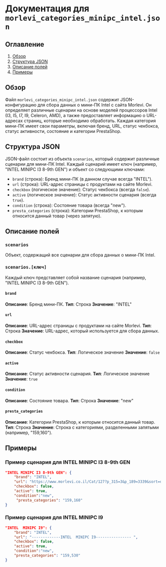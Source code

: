 # Документация для `morlevi_categories_minipc_intel.json`

## Оглавление

1. [Обзор](#обзор)
2. [Структура JSON](#структура-json)
3. [Описание полей](#описание-полей)
4. [Примеры](#примеры)

## Обзор

Файл `morlevi_categories_minipc_intel.json` содержит JSON-конфигурацию для сбора данных о мини-ПК Intel с сайта Morlevi. Он определяет различные сценарии на основе моделей процессоров Intel (I3, I5, I7, I9, Celeron, AMD), а также предоставляет информацию о URL-адресах страниц, которые необходимо обработать. Каждая категория мини-ПК имеет свои параметры, включая бренд, URL, статус чекбокса, статус активности, состояние и категории PrestaShop.

## Структура JSON

JSON-файл состоит из объекта `scenarios`, который содержит различные сценарии для мини-ПК Intel. Каждый сценарий имеет ключ (например, "INTEL MINIPC I3 8-9th GEN") и объект со следующими ключами:

- `brand` (строка): Бренд мини-ПК (в данном случае всегда "INTEL").
- `url` (строка): URL-адрес страницы с продуктами на сайте Morlevi.
- `checkbox` (логическое значение): Статус чекбокса (всегда `false`).
- `active` (логическое значение): Статус активности сценария (всегда `true`).
- `condition` (строка): Состояние товара (всегда "new").
- `presta_categories` (строка): Категории PrestaShop, к которым относится данный товар (через запятую).

## Описание полей

### `scenarios`

Объект, содержащий все сценарии для сбора данных о мини-ПК Intel.

### `scenarios.[ключ]`

Каждый ключ представляет собой название сценария (например, "INTEL MINIPC I3 8-9th GEN").

#### `brand`

**Описание**: Бренд мини-ПК.
**Тип**: Строка
**Значение**: "INTEL"

#### `url`

**Описание**: URL-адрес страницы с продуктами на сайте Morlevi.
**Тип**: Строка
**Значение**: URL-адрес, который используется для сбора данных.

#### `checkbox`

**Описание**: Статус чекбокса.
**Тип**: Логическое значение
**Значение**: `false`

#### `active`

**Описание**: Статус активности сценария.
**Тип**: Логическое значение
**Значение**: `true`

#### `condition`

**Описание**: Состояние товара.
**Тип**: Строка
**Значение**: "new"

#### `presta_categories`

**Описание**: Категории PrestaShop, к которым относится данный товар.
**Тип**: Строка
**Значение**: Строка с категориями, разделенными запятыми (например, "159,160").

## Примеры

### Пример сценария для INTEL MINIPC I3 8-9th GEN

```json
"INTEL MINIPC I3 8-9th GEN": {
    "brand": "INTEL",
    "url": "https://www.morlevi.co.il/Cat/127?p_315=3&p_189=3339&sort=datafloat2%2Cprice&keyword=",
    "checkbox": false,
    "active": true,
    "condition":"new",
     "presta_categories": "159,160"
}
```
### Пример сценария для INTEL  MINIPC I9
```json
"INTEL  MINIPC I9": {
    "brand": "INTEL",
    "url": "-------------INTEL  MINIPC I9---------------- ",
    "checkbox": false,
    "active": true,
    "condition":"new",
    "presta_categories": "159,530"
}
```